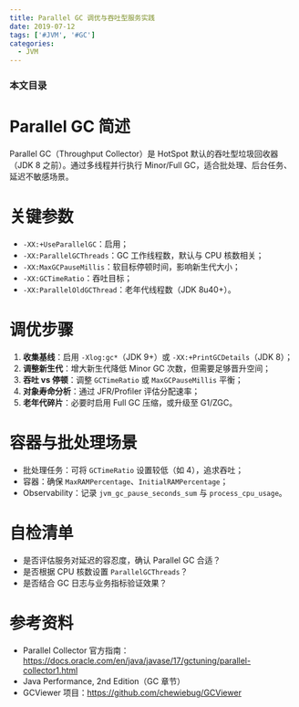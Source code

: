 ```yaml
---
title: Parallel GC 调优与吞吐型服务实践
date: 2019-07-12
tags: ['#JVM', '#GC']
categories:
  - JVM
---
```


### 本文目录
<!-- toc -->

# Parallel GC 简述
Parallel GC（Throughput Collector）是 HotSpot 默认的吞吐型垃圾回收器（JDK 8 之前）。通过多线程并行执行 Minor/Full GC，适合批处理、后台任务、延迟不敏感场景。

# 关键参数
- `-XX:+UseParallelGC`：启用；
- `-XX:ParallelGCThreads`：GC 工作线程数，默认与 CPU 核数相关；
- `-XX:MaxGCPauseMillis`：软目标停顿时间，影响新生代大小；
- `-XX:GCTimeRatio`：吞吐目标；
- `-XX:ParallelOldGCThread`：老年代线程数（JDK 8u40+）。

# 调优步骤
1. **收集基线**：启用 `-Xlog:gc*`（JDK 9+）或 `-XX:+PrintGCDetails`（JDK 8）；
2. **调整新生代**：增大新生代降低 Minor GC 次数，但需要足够晋升空间；
3. **吞吐 vs 停顿**：调整 `GCTimeRatio` 或 `MaxGCPauseMillis` 平衡；
4. **对象寿命分析**：通过 JFR/Profiler 评估分配速率；
5. **老年代碎片**：必要时启用 Full GC 压缩，或升级至 G1/ZGC。

# 容器与批处理场景
- 批处理任务：可将 `GCTimeRatio` 设置较低（如 4），追求吞吐；
- 容器：确保 `MaxRAMPercentage`、`InitialRAMPercentage`；
- Observability：记录 `jvm_gc_pause_seconds_sum` 与 `process_cpu_usage`。

# 自检清单
- 是否评估服务对延迟的容忍度，确认 Parallel GC 合适？
- 是否根据 CPU 核数设置 `ParallelGCThreads`？
- 是否结合 GC 日志与业务指标验证效果？

# 参考资料
- Parallel Collector 官方指南：https://docs.oracle.com/en/java/javase/17/gctuning/parallel-collector1.html
- Java Performance, 2nd Edition（GC 章节）
- GCViewer 项目：https://github.com/chewiebug/GCViewer
